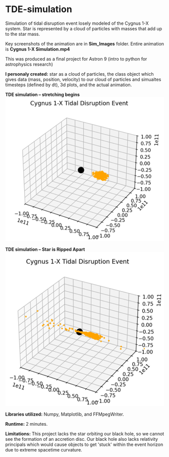 # TDE-simulation
Simulation of tidal disruption event losely modeled of the Cygnus 1-X system. Star is represented by a cloud of particles with masses that add up to the star mass.

Key screenshots of the animation are in **Sim_Images** folder. Entire animation is **Cygnus 1-X Simulation.mp4**

This was produced as a final project for Astron 9 (intro to python for astrophysics research) 

**I personaly created:**  star as a cloud of particles, the class object which gives data (mass, position, velocity) to our cloud of particles and simualtes timesteps (defined by dt), 3d plots, and the actual animation.

**TDE simulation – stretching begins**
![TDE simulation – stretching begins](Sim_Images/Stretch1.png)

**TDE simulation – Star is Ripped Apart**
![TDE simulation – Star is Ripped Apart](Sim_Images/Jet1.png)

**Libraries utilized:** Numpy, Matplotlib, and FFMpegWriter.

**Runtime:** 2 minutes.

**Limitations:** This project lacks the star orbiting our black hole, so we cannot see the formation of an accretion disc. Our black hole also lacks relativity principals which would cause objects to get 'stuck' within the event horizon due to extreme spacetime curvature. 
